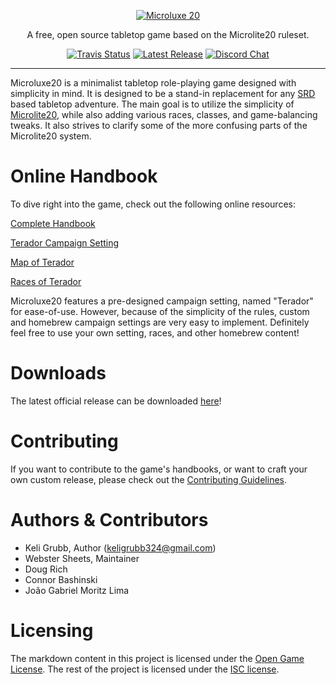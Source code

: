<p align="center">
  <a href="http://microluxe20.com"><img alt="Microluxe 20" src="src/static/logo.png" ></a>
</p>

<p align="center">
  A free, open source tabletop game based on the Microlite20 ruleset.
</p>

<p align="center">
  <a href="https://travis-ci.org/microluxe20/microluxe20"><img alt="Travis Status" src="https://travis-ci.org/microluxe20/microluxe20.svg"></a>
   <a href="https://github.com/microluxe20/microluxe20/releases/latest"><img alt="Latest Release" src="https://img.shields.io/github/release/microluxe20/microluxe20.svg"></a>
  <a href="https://discord.gg/fG36f6M"><img alt="Discord Chat" src="https://discordapp.com/api/guilds/278725721151504384/widget.png"></a>
</p>

---

Microluxe20 is a minimalist tabletop role-playing game designed with simplicity in mind. It is designed to be a stand-in replacement for any [SRD](https://en.wikipedia.org/wiki/System_Reference_Document) based tabletop adventure. The main goal is to utilize the simplicity of [Microlite20](http://microlite20.net/), while also adding various races, classes, and game-balancing tweaks. It also strives to clarify some of the more confusing parts of the Microlite20 system.

# Online Handbook

To dive right into the game, check out the following online resources:

[Complete Handbook](src/markdown/microluxe20_handbook.md)

[Terador Campaign Setting](src/markdown/microluxe20_lore.md)

[Map of Terador](https://raw.githubusercontent.com/microluxe20/microluxe20/master/map/Terador-complete.png)

[Races of Terador](src/markdown/microluxe20_races.md)

Microluxe20 features a pre-designed campaign setting, named "Terador" for ease-of-use. However, because of the simplicity of the rules, custom and homebrew campaign settings are very easy to implement. Definitely feel free to use your own setting, races, and other homebrew content!

# Downloads

The latest official release can be downloaded [here](https://github.com/microluxe20/microluxe20/releases/latest)!

# Contributing

If you want to contribute to the game's handbooks, or want to craft your own custom release, please check out the [Contributing Guidelines](CONTRIBUTING.md).

# Authors & Contributors

- Keli Grubb, Author (<keligrubb324@gmail.com>)
- Webster Sheets, Maintainer
- Doug Rich
- Connor Bashinski
- João Gabriel Moritz Lima

# Licensing

The markdown content in this project is licensed under the [Open Game License](LICENSE). The rest of the project is licensed under the [ISC license](https://opensource.org/licenses/ISC).
